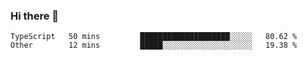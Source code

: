 ### Hi there 👋

<!--START_SECTION:waka-->

```text
TypeScript   50 mins         ████████████████████░░░░░   80.62 %
Other        12 mins         █████░░░░░░░░░░░░░░░░░░░░   19.38 %
```

<!--END_SECTION:waka-->
